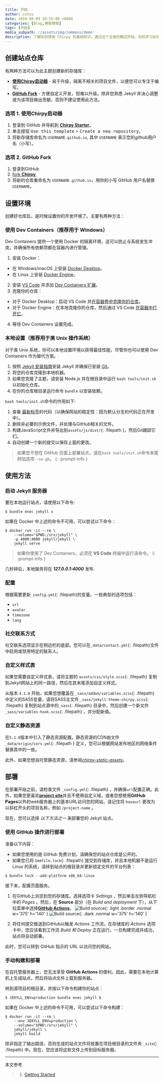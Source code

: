 ```yaml
---
title: 开始
author: cotes
date: 2019-08-09 20:55:00 +0800
categories: [Blog,博客教程]
tags: [开始]
media_subpath: '/assets/img/commons/demo'
description: 了解如何使用 Chirpy 的基础知识，通过这个全面的概述开始。你将学习如何安装、配置并使用你的第一个基于 Chirpy 的网站，以及如何将其部署到 web 服务器上。
---
```


## 创建站点仓库

有两种方法可以为此主题创建新的存储库：

- [**使用Chirpy启动器**](#选项-1-使用chirpy启动器) - 易于升级，隔离不相关的项目文件，以便您可以专注于编写。
- [**GitHub Fork**](#选项-2-github-fork) - 方便自定义开发，但难以升级。除非您熟悉 Jekyll 并决心调整或为该项目做出贡献，否则不建议使用此方法。

### 选项 1. 使用Chirpy启动器

1. 登录到 GitHub 并导航到 [**Chirpy Starter**][starter]。
2. 单击按钮 <kbd>Use this template</kbd> > <kbd>Create a new repository</kbd>。
3. 将新存储库命名为 `USERNAME.github.io`, 其中 `USERNAME` 表示您的github用户名（小写）。

### 选项 2. GitHub Fork

1. 登录到GitHub
2. [fork **Chirpy**](https://github.com/cotes2020/jekyll-theme-chirpy/fork),
3. 将新的仓库重命名为 `USERNAME.github.io`，用你的小写 GitHub 用户名替换  `USERNAME`。

## 设置环境
创建好仓库后，是时候设置你的开发环境了。主要有两种方法：

### 使用 Dev Containers（推荐用于 Windows）
Dev Containers 提供一个使用 Docker 的隔离环境，这可以防止与系统发生冲突，并确保所有依赖项都在容器内进行管理。

1. 安装 Docker：
 - 在 Windows/macOS 上安装 [Docker Desktop](https://www.docker.com/products/docker-desktop/)。
 - 在 Linux 上安装 [Docker Engine](https://docs.docker.com/engine/install/)。
2. 安装 [VS Code](https://code.visualstudio.com/) 并添加 [Dev Containers 扩展](https://marketplace.visualstudio.com/items?itemName=ms-vscode-remote.remote-containers)。
3. 克隆你的仓库：
 - 对于 Docker Desktop：启动 VS Code 并[在容器卷中克隆你的仓库](https://code.visualstudio.com/docs/devcontainers/containers#_quick-start-open-a-git-repository-or-github-pr-in-an-isolated-container-volume)。
 - 对于 Docker Engine：在本地克隆你的仓库，然后通过 VS Code  [在容器中打开它](https://code.visualstudio.com/docs/devcontainers/containers#_quick-start-open-an-existing-folder-in-a-container)。
4. 等待 Dev Containers 设置完成。

### 本地设置（推荐用于类 Unix 操作系统）
对于类 Unix 系统，你可以本地设置环境以获得最佳性能，尽管你也可以使用 Dev Containers 作为替代方案。
1. 按照 [Jekyll 安装指南](https://jekyllrb.com/docs/installation/)安装 Jekyll 并确保已安装 [Git](https://git-scm.com/)。
2. 将您的仓库克隆到本地机器。
3. 如果您克隆了主题，请安装 Node.js 并在根目录中运行 `bash tools/init.sh` 以初始化仓库。
4. 在你的仓库根目录运行命令 `bundle` 以安装依赖。

`bash tools/init.sh`命令的作用如下:

1. 查看 [最新标签][latest-tag]的代码（以确保网站的稳定性：因为默认分支的代码正在开发中）。
2. 删除非必要的示例文件，并处理与GitHub相关的文件。
3. 构建JavaScript文件并导出到`assets/js/dist/`{: .filepath }，然后Git跟踪它们。
4. 自动创建一个新的提交以保存上面的更改。

> 如果您不想在 GitHub 页面上部署站点，请在`bash tools/init.sh`命令末尾附加选项`--no-gh`。
{: .prompt-info }

## 使用方法
### 启动 Jekyll 服务器
要在本地运行站点，请使用以下命令:

```console
$ bundle exec jekyll s
```

如果在 Docker 中上述的命令不可用，可以尝试以下命令：

```console
$ docker run -it --rm \
    --volume="$PWD:/srv/jekyll" \
    -p 4000:4000 jekyll/jekyll \
    jekyll serve
```

> 如果你使用了 Dev Containers，必须在 **VS Code** 终端中运行该命令。
{: .prompt-info }

几秒钟后，本地服务将在 ***127.0.0.1:4000*** 发布.

### 配置
根据需要更新`_config.yml`{: .filepath}的变量。一些典型的选项包括：

- `url`
- `avatar`
- `timezone`
- `lang`

### 社交联系方式
社交联系选项显示在侧边栏的底部。您可以在`_data/contact.yml`{: .filepath}文件中启用或禁用特定的联系人。

### 自定义样式表

如果您需要自定义样式表，请将主题的 `assets/css/style.scss`{: .filepath} 复制到Jekyll网站上的同一路径，然后在其末尾添加自定义样式。

从版本 `4.1.0` 开始，如果您想覆盖在 `_sass/addon/variables.scss`{: .filepath} 中定义的SASS变量，请将SASS主文件 `_sass/jekyll-theme-chirpy.scss`{: .filepath} 复制到站点源中的`_sass`{: .filepath} 目录中，然后创建一个新文件`_sass/variables-hook.scss`{: .filepath} ，并分配新值。

### 自定义静态资源

在`5.1.0`版本中引入了静态资源配置。静态资源的CDN由文件 `_data/origin/cors.yml`{: .filepath } 定义，您可以根据网站发布地区的网络条件替换其中的一些。

此外，如果您想自托管静态资源，请参阅[_chirpy-static-assets_](https://github.com/cotes2020/chirpy-static-assets#readme)。

## 部署

在部署开始之前，请检查文件 `_config.yml`{: .filepath} ，并确保`url`配置正确。此外，如果您更喜欢[**project site**](https://help.github.com/en/github/working-with-github-pages/about-github-pages#types-of-github-pages-sites)并且不使用自定义域，或者您想使用**GitHub Pages**以外的web服务器上的基本URL访问您的网站，请记住将 `baseurl` 更改为以斜杠开头的项目名称，例如 `/project-name` 。

现在，您可以选择 _以下方法之一_ 来部署您的 Jekyll 站点。

### 使用 GitHub 操作进行部署

准备以下内容：

- 如果您使用的是 GitHub 免费计划，请确保您的站点仓库是公开的。
- 如果您已将 `Gemfile.lock`{: .filepath} 提交到存储库，并且本地机器不是运行 Linux 的系统，请转到站点的根目录并更新锁定文件的平台列表：

```console
$ bundle lock --add-platform x86_64-linux
```

接下来，配置页面服务。

1. 在GitHub上浏览到您的存储库。选择选项卡 _Settings_ ，然后单击左侧导航栏中的 _Pages_ 。然后，在 **Source** 部分（在 _Build and deployment_ 下），从下拉菜单中选择[**GitHub Actions**][pages-workflow-src]。
![Build source](pages-source-light.png){: .light .border .normal w='375' h='140' }
![Build source](pages-source-dark.png){: .dark .normal w='375' h='140' }

2. 将任何提交推送到GitHub以触发 _Actions_ 工作流。在存储库的 _Actions_ 选项卡中，您应该看到工作流 _Build 和 Deploy_ 正在运行。一旦构建完成并成功，站点将自动部署。

此时，您可以转到 GitHub 指示的 URL 以访问您的网站。

### 手动构建和部署

在自托管服务器上，您无法享受 **GitHub Actions** 的便利。因此，需要在本地计算机上生成站点，然后将站点文件上载到服务器。

转到源项目的根目录，并按以下命令构建你的站点：

```console
$ JEKYLL_ENV=production bundle exec jekyll b
```

如果在 Docker 中上述的命令不可用，可以尝试以下命令构建：

```console
$ docker run -it --rm \
    --env JEKYLL_ENV=production \
    --volume="$PWD:/srv/jekyll" \
    jekyll/jekyll \
    jekyll build
```

除非指定了输出路径，否则生成的站点文件将放置在项目根目录的文件夹 `_site`{: .filepath} 中。现在，您应该将这些文件上传到目标服务器。

****

本文参考

> 1. [Getting Started](https://chirpy.cotes.page/posts/getting-started/)

[nodejs]: https://nodejs.org/
[starter]: https://github.com/cotes2020/chirpy-starter
[pages-workflow-src]: https://docs.github.com/en/pages/getting-started-with-github-pages/configuring-a-publishing-source-for-your-github-pages-site#publishing-with-a-custom-github-actions-workflow
[latest-tag]: https://github.com/cotes2020/jekyll-theme-chirpy/tags